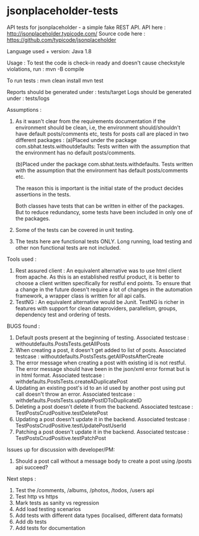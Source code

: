 # jsonplaceholder-tests
API tests for jsonplaceholder - a simple fake REST API.
API here : http://jsonplaceholder.typicode.com/
Source code here : https://github.com/typicode/jsonplaceholder

Language used + version:
  Java 1.8

Usage :
  To test the code is check-in ready and doesn't cause checkstyle violations, run :
  mvn -B compile

  To run tests :
    mvn clean install
    mvn test

  Reports should be generated under : tests/target
  Logs should be generated under : tests/logs

Assumptions :
1) As it wasn't clear from the requirements documentation if the environment should be clean, i.e,
   the environment should/shouldn't have default posts/comments etc, tests for posts call are placed in
   two different packages :
   (a)Placed under the package com.sbhat.tests.withoutdefaults:
      Tests written with the assumption that the environment has no default posts/comments.

   (b)Placed under the package com.sbhat.tests.withdefaults.
      Tests written with the assumption that the environment has default posts/comments etc.

   The reason this is important is the initial state of the product decides assertions in the tests.

   Both classes have tests that can be written in either of the packages. But to reduce redundancy, some tests have been
    included in only one of the packages.

2) Some of the tests can be covered in unit testing.
3) The tests here are functional tests ONLY. Long running, load testing and other non functional tests are not included.

Tools used :
1) Rest assured client : An equivalent alternative was to use html client from apache. As this is an established restful
 product,
it
is better to choose a client written specifically for restful end points. To ensure that a change in the future doesn't
require a lot of changes in the automation framework, a wrapper class is written for all api calls.
2) TestNG : An equivalent alternative would be Junit. TestNG is richer in features with support for clean dataproviders,
 parallelism, groups, dependency test and ordering of tests.

BUGS found :
1. Default posts present at the beginning of testing.
   Associated testcase : withoutdefaults.PostsTests.getAllPosts
2. When creating a post, it doesn't get added to list of posts.
   Associated testcase : withoutdefaults.PostsTests.getAllPostsAfterCreate
3. The error message when creating a post with existing id is not restful.
   The error message should have been in the json/xml error format but is in html format.
   Associated testcase : withdefaults.PostsTests.createADuplicatePost
4. Updating an existing post's id to an id used by another post using put call doesn't throw an error.
   Associated testcase : withdefaults.PostsTests.updatePostIDToDuplicateID
5. Deleting a post doesn't delete it from the backend.
   Associated testcase : TestPostsCrudPositive.testDeletePost
6. Updating a post doesn't update it in the backend.
   Associated testcase : TestPostsCrudPositive.testUpdatePostUserId
7. Patching a post doesn't update it in the backend.
   Associated testcase : TestPostsCrudPositive.testPatchPost

Issues up for discussion with developer/PM:
1. Should a post call without a message body to create a post using /posts api succeed?

Next steps :
1) Test the /comments, /albums, /photos, /todos, /users api
2) Test http vs https
3) Mark tests as sanity vs regression
4) Add load testing scenarios
5) Add tests with different data types (localised, different data formats)
6) Add db tests
7) Add tests for documentation